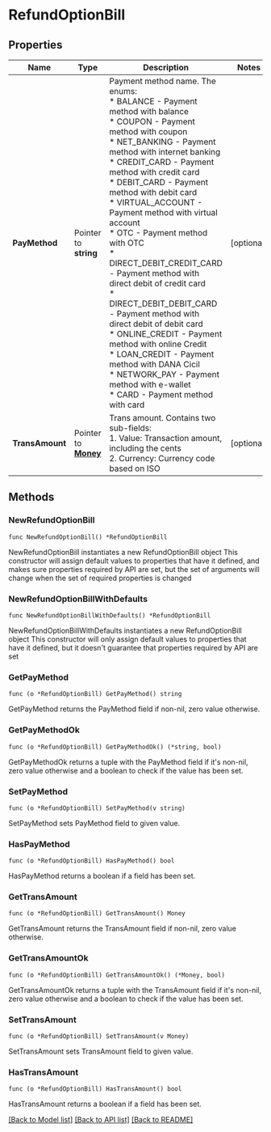 # RefundOptionBill

## Properties

Name | Type | Description | Notes
------------ | ------------- | ------------- | -------------
**PayMethod** | Pointer to **string** | Payment method name. The enums:<br />   * BALANCE - Payment method with balance<br />   * COUPON - Payment method with coupon<br />   * NET_BANKING - Payment method with internet banking<br />   * CREDIT_CARD - Payment method with credit card<br />   * DEBIT_CARD - Payment method with debit card<br />   * VIRTUAL_ACCOUNT - Payment method with virtual account<br />   * OTC - Payment method with OTC<br />   * DIRECT_DEBIT_CREDIT_CARD - Payment method with direct debit of credit card<br />   * DIRECT_DEBIT_DEBIT_CARD - Payment method with direct debit of debit card<br />   * ONLINE_CREDIT - Payment method with online Credit<br />   * LOAN_CREDIT - Payment method with DANA Cicil<br />   * NETWORK_PAY - Payment method with e-wallet<br />   * CARD - Payment method with card<br />  | [optional] 
**TransAmount** | Pointer to [**Money**](Money.md) | Trans amount. Contains two sub-fields:<br /> 1. Value: Transaction amount, including the cents<br /> 2. Currency: Currency code based on ISO<br />  | [optional] 

## Methods

### NewRefundOptionBill

`func NewRefundOptionBill() *RefundOptionBill`

NewRefundOptionBill instantiates a new RefundOptionBill object
This constructor will assign default values to properties that have it defined,
and makes sure properties required by API are set, but the set of arguments
will change when the set of required properties is changed

### NewRefundOptionBillWithDefaults

`func NewRefundOptionBillWithDefaults() *RefundOptionBill`

NewRefundOptionBillWithDefaults instantiates a new RefundOptionBill object
This constructor will only assign default values to properties that have it defined,
but it doesn't guarantee that properties required by API are set

### GetPayMethod

`func (o *RefundOptionBill) GetPayMethod() string`

GetPayMethod returns the PayMethod field if non-nil, zero value otherwise.

### GetPayMethodOk

`func (o *RefundOptionBill) GetPayMethodOk() (*string, bool)`

GetPayMethodOk returns a tuple with the PayMethod field if it's non-nil, zero value otherwise
and a boolean to check if the value has been set.

### SetPayMethod

`func (o *RefundOptionBill) SetPayMethod(v string)`

SetPayMethod sets PayMethod field to given value.

### HasPayMethod

`func (o *RefundOptionBill) HasPayMethod() bool`

HasPayMethod returns a boolean if a field has been set.

### GetTransAmount

`func (o *RefundOptionBill) GetTransAmount() Money`

GetTransAmount returns the TransAmount field if non-nil, zero value otherwise.

### GetTransAmountOk

`func (o *RefundOptionBill) GetTransAmountOk() (*Money, bool)`

GetTransAmountOk returns a tuple with the TransAmount field if it's non-nil, zero value otherwise
and a boolean to check if the value has been set.

### SetTransAmount

`func (o *RefundOptionBill) SetTransAmount(v Money)`

SetTransAmount sets TransAmount field to given value.

### HasTransAmount

`func (o *RefundOptionBill) HasTransAmount() bool`

HasTransAmount returns a boolean if a field has been set.


[[Back to Model list]](../README.md#documentation-for-models) [[Back to API list]](../README.md#documentation-for-api-endpoints) [[Back to README]](../README.md)


